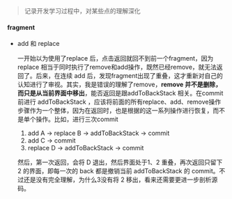 > 记录开发学习过程中，对某些点的理解深化



#### fragment

+ add 和 replace

  一开始以为使用了replace 后，点击返回就回不到前一个fragment，因为replace 相当于同时执行了remove和add操作，既然已经remove，就无法返回了。后来，在连续 add 后，发现fragment出现了重叠，这才重新对自己的认知进行了审视。其实，我是错误的理解了remove，**remove 并不是删除，而只是从当前界面中移出**，能否返回是跟addToBackStack 相关。在commit 前进行 addToBackStack ，应该将前面的所有replace、add、remove操作步骤作为一个整体，因为在返回时，也是根据的这一系列操作进行恢复，而不是单个操作。比如，进行三次commit

  1. add A -> replace B -> addToBackStack  -> commit
  2. add C -> commit
  3. replace D -> addToBackStack  -> commit

  然后，第一次返回，会将 D 退出，然后界面处于1、2 重叠，再次返回只留下 2 的界面，即每一次的 back 都是撤销当前 addToBackStack 的 commit。不过还是没有完全理解，为什么3没有将 2 移出，看来还需要更进一步剖析源码。